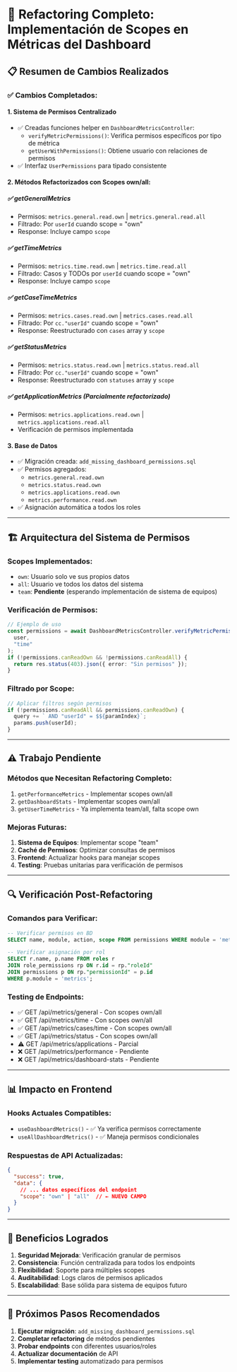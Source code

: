 # 🔧 Refactoring Completo: Implementación de Scopes en Métricas del Dashboard

## 📋 **Resumen de Cambios Realizados**

### ✅ **Cambios Completados:**

#### 1. **Sistema de Permisos Centralizado**

- ✅ Creadas funciones helper en `DashboardMetricsController`:
  - `verifyMetricPermissions()`: Verifica permisos específicos por tipo de métrica
  - `getUserWithPermissions()`: Obtiene usuario con relaciones de permisos
- ✅ Interfaz `UserPermissions` para tipado consistente

#### 2. **Métodos Refactorizados con Scopes own/all:**

##### ✅ **getGeneralMetrics**

- Permisos: `metrics.general.read.own` | `metrics.general.read.all`
- Filtrado: Por `userId` cuando scope = "own"
- Response: Incluye campo `scope`

##### ✅ **getTimeMetrics**

- Permisos: `metrics.time.read.own` | `metrics.time.read.all`
- Filtrado: Casos y TODOs por `userId` cuando scope = "own"
- Response: Incluye campo `scope`

##### ✅ **getCaseTimeMetrics**

- Permisos: `metrics.cases.read.own` | `metrics.cases.read.all`
- Filtrado: Por `cc."userId"` cuando scope = "own"
- Response: Reestructurado con `cases` array y `scope`

##### ✅ **getStatusMetrics**

- Permisos: `metrics.status.read.own` | `metrics.status.read.all`
- Filtrado: Por `cc."userId"` cuando scope = "own"
- Response: Reestructurado con `statuses` array y `scope`

##### ✅ **getApplicationMetrics** (Parcialmente refactorizado)

- Permisos: `metrics.applications.read.own` | `metrics.applications.read.all`
- Verificación de permisos implementada

#### 3. **Base de Datos**

- ✅ Migración creada: `add_missing_dashboard_permissions.sql`
- ✅ Permisos agregados:
  - `metrics.general.read.own`
  - `metrics.status.read.own`
  - `metrics.applications.read.own`
  - `metrics.performance.read.own`
- ✅ Asignación automática a todos los roles

---

## 🏗️ **Arquitectura del Sistema de Permisos**

### **Scopes Implementados:**

- `own`: Usuario solo ve sus propios datos
- `all`: Usuario ve todos los datos del sistema
- `team`: **Pendiente** (esperando implementación de sistema de equipos)

### **Verificación de Permisos:**

```typescript
// Ejemplo de uso
const permissions = await DashboardMetricsController.verifyMetricPermissions(
  user,
  "time"
);
if (!permissions.canReadOwn && !permissions.canReadAll) {
  return res.status(403).json({ error: "Sin permisos" });
}
```

### **Filtrado por Scope:**

```typescript
// Aplicar filtros según permisos
if (!permissions.canReadAll && permissions.canReadOwn) {
  query += ` AND "userId" = $${paramIndex}`;
  params.push(userId);
}
```

---

## ⚠️ **Trabajo Pendiente**

### **Métodos que Necesitan Refactoring Completo:**

1. `getPerformanceMetrics` - Implementar scopes own/all
2. `getDashboardStats` - Implementar scopes own/all
3. `getUserTimeMetrics` - Ya implementa team/all, falta scope own

### **Mejoras Futuras:**

1. **Sistema de Equipos**: Implementar scope "team"
2. **Caché de Permisos**: Optimizar consultas de permisos
3. **Frontend**: Actualizar hooks para manejar scopes
4. **Testing**: Pruebas unitarias para verificación de permisos

---

## 🔍 **Verificación Post-Refactoring**

### **Comandos para Verificar:**

```sql
-- Verificar permisos en BD
SELECT name, module, action, scope FROM permissions WHERE module = 'metrics';

-- Verificar asignación por rol
SELECT r.name, p.name FROM roles r
JOIN role_permissions rp ON r.id = rp."roleId"
JOIN permissions p ON rp."permissionId" = p.id
WHERE p.module = 'metrics';
```

### **Testing de Endpoints:**

- ✅ GET /api/metrics/general - Con scopes own/all
- ✅ GET /api/metrics/time - Con scopes own/all
- ✅ GET /api/metrics/cases/time - Con scopes own/all
- ✅ GET /api/metrics/status - Con scopes own/all
- ⚠️ GET /api/metrics/applications - Parcial
- ❌ GET /api/metrics/performance - Pendiente
- ❌ GET /api/metrics/dashboard-stats - Pendiente

---

## 📊 **Impacto en Frontend**

### **Hooks Actuales Compatibles:**

- `useDashboardMetrics()` - ✅ Ya verifica permisos correctamente
- `useAllDashboardMetrics()` - ✅ Maneja permisos condicionales

### **Respuestas de API Actualizadas:**

```json
{
  "success": true,
  "data": {
    // ... datos específicos del endpoint
    "scope": "own" | "all"  // ← NUEVO CAMPO
  }
}
```

---

## 🚀 **Beneficios Logrados**

1. **Seguridad Mejorada**: Verificación granular de permisos
2. **Consistencia**: Función centralizada para todos los endpoints
3. **Flexibilidad**: Soporte para múltiples scopes
4. **Auditabilidad**: Logs claros de permisos aplicados
5. **Escalabilidad**: Base sólida para sistema de equipos futuro

---

## 🎯 **Próximos Pasos Recomendados**

1. **Ejecutar migración**: `add_missing_dashboard_permissions.sql`
2. **Completar refactoring** de métodos pendientes
3. **Probar endpoints** con diferentes usuarios/roles
4. **Actualizar documentación** de API
5. **Implementar testing** automatizado para permisos

